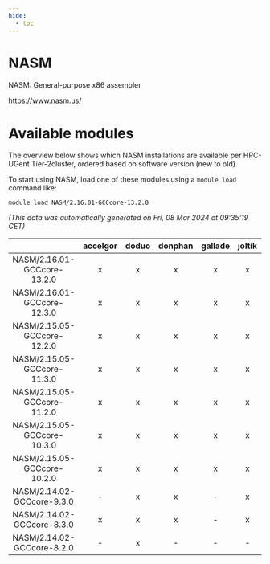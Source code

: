 ```yaml
---
hide:
  - toc
---
```


NASM
====


NASM: General-purpose x86 assembler

https://www.nasm.us/
# Available modules


The overview below shows which NASM installations are available per HPC-UGent Tier-2cluster, ordered based on software version (new to old).

To start using NASM, load one of these modules using a `module load` command like:

```shell
module load NASM/2.16.01-GCCcore-13.2.0
```

*(This data was automatically generated on Fri, 08 Mar 2024 at 09:35:19 CET)*  

| |accelgor|doduo|donphan|gallade|joltik|skitty|
| :---: | :---: | :---: | :---: | :---: | :---: | :---: |
|NASM/2.16.01-GCCcore-13.2.0|x|x|x|x|x|x|
|NASM/2.16.01-GCCcore-12.3.0|x|x|x|x|x|x|
|NASM/2.15.05-GCCcore-12.2.0|x|x|x|x|x|x|
|NASM/2.15.05-GCCcore-11.3.0|x|x|x|x|x|x|
|NASM/2.15.05-GCCcore-11.2.0|x|x|x|x|x|x|
|NASM/2.15.05-GCCcore-10.3.0|x|x|x|x|x|x|
|NASM/2.15.05-GCCcore-10.2.0|x|x|x|x|x|x|
|NASM/2.14.02-GCCcore-9.3.0|-|x|x|-|x|x|
|NASM/2.14.02-GCCcore-8.3.0|x|x|x|-|x|x|
|NASM/2.14.02-GCCcore-8.2.0|-|x|-|-|-|-|
